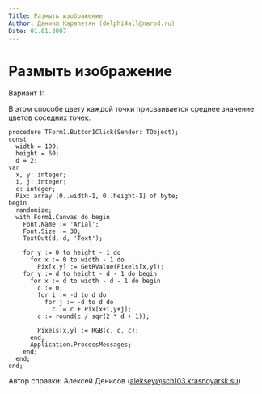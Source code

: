 ```yaml
---
Title: Размыть изображение
Author: Даниил Карапетян (delphi4all@narod.ru)
Date: 01.01.2007
---
```



Размыть изображение
===================

Вариант 1:

В этом способе цвету каждой точки присваивается среднее значение цветов
соседних точек.

    procedure TForm1.Button1Click(Sender: TObject);
    const
      width = 100;
      height = 60;
      d = 2;
    var
      x, y: integer;
      i, j: integer;
      c: integer;
      Pix: array [0..width-1, 0..height-1] of byte;
    begin
      randomize;
      with Form1.Canvas do begin
        Font.Name := 'Arial';
        Font.Size := 30;
        TextOut(d, d, 'Text');
     
        for y := 0 to height - 1 do
          for x := 0 to width - 1 do
            Pix[x,y] := GetRValue(Pixels[x,y]);
        for y := d to height - d - 1 do begin
          for x := d to width - d - 1 do begin
            c := 0;
            for i := -d to d do
              for j := -d to d do
                c := c + Pix[x+i,y+j];
            c := round(c / sqr(2 * d + 1));
     
            Pixels[x,y] := RGB(c, c, c);
          end;
          Application.ProcessMessages;
        end;
      end;
    end;

Автор справки: Алексей Денисов (aleksey@sch103.krasnoyarsk.su)
